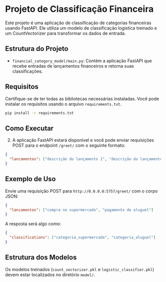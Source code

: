 # Projeto de Classificação Financeira

Este projeto é uma aplicação de classificação de categorias financeiras usando FastAPI. Ele utiliza um modelo de classificação logística treinado e um CountVectorizer para transformar os dados de entrada.

## Estrutura do Projeto

- `financial_category_model/main.py`: Contém a aplicação FastAPI que recebe entradas de lançamentos financeiros e retorna suas classificações.

## Requisitos

Certifique-se de ter todas as bibliotecas necessárias instaladas. Você pode instalar os requisitos usando o arquivo `requirements.txt`.

```bash
pip install -r requirements.txt
```

## Como Executar


2. A aplicação FastAPI estará disponível e você pode enviar requisições POST para o endpoint `/greet/` com o seguinte formato:

```json
{
  "lancamentos": ["descrição do lançamento 1", "descrição do lançamento 2"]
}
```

## Exemplo de Uso

Envie uma requisição POST para `http://0.0.0.0:5757/greet/` com o corpo JSON:

```json
{
  "lancamentos": ["compra no supermercado", "pagamento de aluguel"]
}
```

A resposta será algo como:

```json
{
  "classifications": ["categoria_supermercado", "categoria_aluguel"]
}
```

## Estrutura dos Modelos

Os modelos treinados (`count_vectorizer.pkl` e `logistic_classifier.pkl`) devem estar localizados no diretório `model/`.

